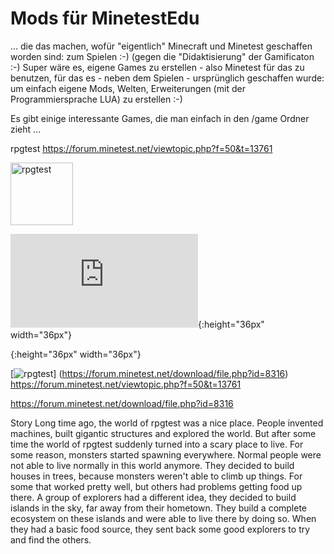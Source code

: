 # Mods für MinetestEdu
... die das machen, wofür "eigentlich" Minecraft und Minetest geschaffen worden sind: zum Spielen :-)
(gegen die "Didaktisierung" der Gamificaton :-)
Super wäre es, eigene Games zu erstellen - also Minetest für das zu benutzen, für das es - neben dem Spielen - ursprünglich geschaffen wurde: 
um einfach eigene Mods, Welten, Erweiterungen (mit der Programmiersprache LUA) zu erstellen :-)

Es gibt einige interessante Games, die man einfach in den /game Ordner zieht ...

rpgtest 
https://forum.minetest.net/viewtopic.php?f=50&t=13761



<img src="https://forum.minetest.net/download/file.php?id=8316" alt="rpgtest" style="width:100px;"/>

![rpgtest](https://forum.minetest.net/download/file.php?id=8316){:height="36px" width="36px"}

{:height="36px" width="36px"}



[![rpgtest ]()] (https://forum.minetest.net/download/file.php?id=8316)
https://forum.minetest.net/viewtopic.php?f=50&t=13761

https://forum.minetest.net/download/file.php?id=8316

Story
Long time ago, the world of rpgtest was a nice place. People invented machines, built gigantic structures and explored the world. But after some time the world of rpgtest suddenly turned into a scary place to live. For some reason, monsters started spawning everywhere. Normal people were not able to live normally in this world anymore. They decided to build houses in trees, because monsters weren't able to climb up things. For some that worked pretty well, but others had problems getting food up there. A group of explorers had a different idea, they decided to build islands in the sky, far away from their hometown. They build a complete ecosystem on these islands and were able to live there by doing so. When they had a basic food source, they sent back some good explorers to try and find the others.


